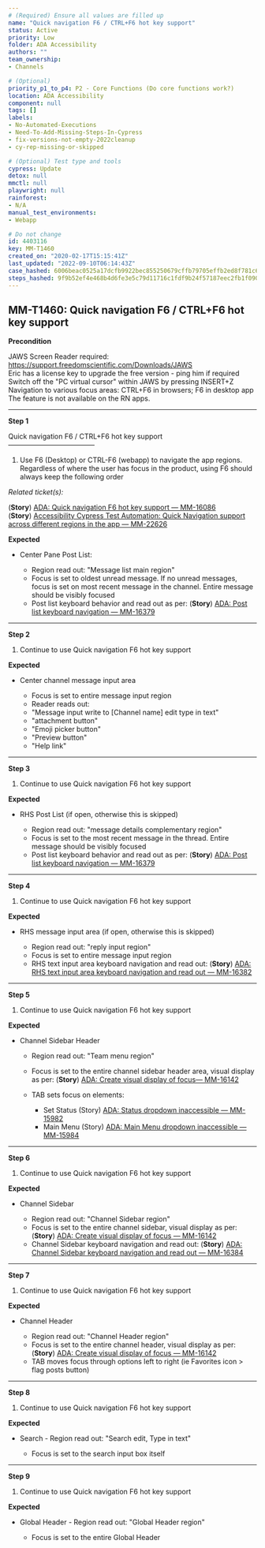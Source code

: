 ```yaml
---
# (Required) Ensure all values are filled up
name: "Quick navigation F6 / CTRL+F6 hot key support"
status: Active
priority: Low
folder: ADA Accessibility
authors: ""
team_ownership: 
- Channels

# (Optional)
priority_p1_to_p4: P2 - Core Functions (Do core functions work?)
location: ADA Accessibility
component: null
tags: []
labels: 
- No-Automated-Executions
- Need-To-Add-Missing-Steps-In-Cypress
- fix-versions-not-empty-2022cleanup
- cy-rep-missing-or-skipped

# (Optional) Test type and tools
cypress: Update
detox: null
mmctl: null
playwright: null
rainforest: 
- N/A
manual_test_environments: 
- Webapp

# Do not change
id: 4403116
key: MM-T1460
created_on: "2020-02-17T15:15:41Z"
last_updated: "2022-09-10T06:14:43Z"
case_hashed: 6006beac0525a17dcfb9922bec855250679cffb79705effb2ed8f781c6748d07c67107ffb0114d3f91898b167ba7c296
steps_hashed: 9f9b52ef4e468b4d6fe3e5c79d11716c1fdf9b24f57187eec2fb1f090b75677129a0aceca7aa5aa2de5e41b4067b3a02
---
```


<!-- (Auto-generated) Based on frontmatter's "key" and "name" -->

## MM-T1460: Quick navigation F6 / CTRL+F6 hot key support

**Precondition**

JAWS Screen Reader required: <https://support.freedomscientific.com/Downloads/JAWS>\
Eric has a license key to upgrade the free version - ping him if required\
Switch off the "PC virtual cursor" within JAWS by pressing INSERT+Z\
Navigation to various focus areas: CTRL+F6 in browsers; F6 in desktop app\
The feature is not available on the RN apps.

---

**Step 1**

Quick navigation F6 / CTRL+F6 hot key support\
–––––––––––––––––––––––––

1. Use F6 (Desktop) or CTRL-F6 (webapp) to navigate the app regions. Regardless of where the user has focus in the product, using F6 should always keep the following order

_Related ticket(s):_

(**Story**) [ADA: Quick navigation F6 hot key support — MM-16086](https://mattermost.atlassian.net/browse/MM-16086)\
(**Story**) [Accessibility Cypress Test Automation: Quick Navigation support across different regions in the app — MM-22626](https://mattermost.atlassian.net/browse/MM-22626)

**Expected**

- Center Pane Post List:

  - Region read out: "Message list main region"
  - Focus is set to oldest unread message. If no unread messages, focus is set on most recent message in the channel. Entire message should be visibly focused
  - Post list keyboard behavior and read out as per: (**Story**) [ADA: Post list keyboard navigation — MM-16379](https://mattermost.atlassian.net/browse/MM-16379)

---

**Step 2**

1. Continue to use Quick navigation F6 hot key support

**Expected**

- Center channel message input area

  - Focus is set to entire message input region
  - Reader reads out:
  - "Message input write to \[Channel name] edit type in text"
  - "attachment button"
  - "Emoji picker button"
  - "Preview button"
  - "Help link"

---

**Step 3**

1. Continue to use Quick navigation F6 hot key support

**Expected**

- RHS Post List (if open, otherwise this is skipped)

  - Region read out: "message details complementary region"
  - Focus is set to the most recent message in the thread. Entire message should be visibly focused
  - Post list keyboard behavior and read out as per: (**Story**) [ADA: Post list keyboard navigation — MM-16379](https://mattermost.atlassian.net/browse/MM-16379)

---

**Step 4**

1. Continue to use Quick navigation F6 hot key support

**Expected**

- RHS message input area (if open, otherwise this is skipped)

  - Region read out: "reply input region"
  - Focus is set to entire message input region
  - RHS text input area keyboard navigation and read out: (**Story**) [ADA: RHS text input area keyboard navigation and read out — MM-16382](https://mattermost.atlassian.net/browse/MM-16382)

---

**Step 5**

1. Continue to use Quick navigation F6 hot key support

**Expected**

- Channel Sidebar Header

  - Region read out: "Team menu region"

  - Focus is set to the entire channel sidebar header area, visual display as per: (**Story**) [ADA: Create visual display of focus— MM-16142](https://mattermost.atlassian.net/browse/MM-16142)

  - TAB sets focus on elements:

    - Set Status (Story) [ADA: Status dropdown inaccessible — MM-15982](https://mattermost.atlassian.net/browse/MM-15982)
    - Main Menu (Story) [ADA: Main Menu dropdown inaccessible — MM-15984](https://mattermost.atlassian.net/browse/MM-15984)

---

**Step 6**

1. Continue to use Quick navigation F6 hot key support

**Expected**

- Channel Sidebar

  - Region read out: "Channel Sidebar region"
  - Focus is set to the entire channel sidebar, visual display as per: (**Story**) [ADA: Create visual display of focus — MM-16142](https://mattermost.atlassian.net/browse/MM-16142)
  - Channel Sidebar keyboard navigation and read out: (**Story**) [ADA: Channel Sidebar keyboard navigation and read out — MM-16384](https://mattermost.atlassian.net/browse/MM-16384)

---

**Step 7**

1. Continue to use Quick navigation F6 hot key support

**Expected**

- Channel Header

  - Region read out: "Channel Header region"
  - Focus is set to the entire channel header, visual display as per: (**Story**) [ADA: Create visual display of focus — MM-16142](https://mattermost.atlassian.net/browse/MM-16142)
  - TAB moves focus through options left to right (ie Favorites icon > flag posts button)

---

**Step 8**

1. Continue to use Quick navigation F6 hot key support

**Expected**

- Search - Region read out: "Search edit, Type in text"

  - Focus is set to the search input box itself

---

**Step 9**

1. Continue to use Quick navigation F6 hot key support

**Expected**

- Global Header - Region read out: "Global Header region"

  - Focus is set to the entire Global Header
